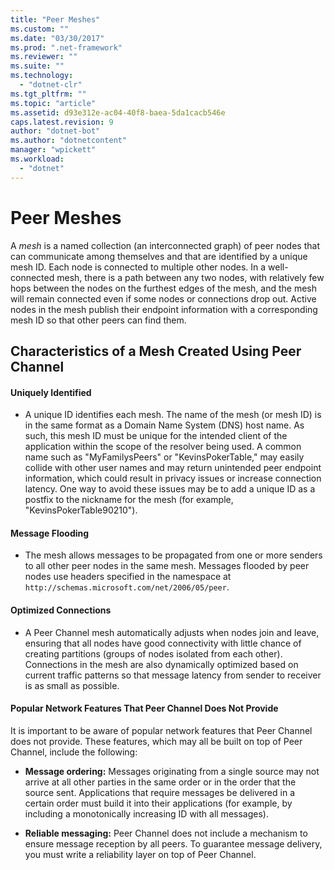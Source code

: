 ```yaml
---
title: "Peer Meshes"
ms.custom: ""
ms.date: "03/30/2017"
ms.prod: ".net-framework"
ms.reviewer: ""
ms.suite: ""
ms.technology: 
  - "dotnet-clr"
ms.tgt_pltfrm: ""
ms.topic: "article"
ms.assetid: d93e312e-ac04-40f8-baea-5da1cacb546e
caps.latest.revision: 9
author: "dotnet-bot"
ms.author: "dotnetcontent"
manager: "wpickett"
ms.workload: 
  - "dotnet"
---
```

# Peer Meshes
A *mesh* is a named collection (an interconnected graph) of peer nodes that can communicate among themselves and that are identified by a unique mesh ID. Each node is connected to multiple other nodes. In a well-connected mesh, there is a path between any two nodes, with relatively few hops between the nodes on the furthest edges of the mesh, and the mesh will remain connected even if some nodes or connections drop out. Active nodes in the mesh publish their endpoint information with a corresponding mesh ID so that other peers can find them.  
  
## Characteristics of a Mesh Created Using Peer Channel  
  
#### Uniquely Identified  
  
-   A unique ID identifies each mesh. The name of the mesh (or mesh ID) is in the same format as a Domain Name System (DNS) host name. As such, this mesh ID must be unique for the intended client of the application within the scope of the resolver being used. A common name such as "MyFamilysPeers" or "KevinsPokerTable," may easily collide with other user names and may return unintended peer endpoint information, which could result in privacy issues or increase connection latency. One way to avoid these issues may be to add a unique ID as a postfix to the nickname for the mesh (for example, "KevinsPokerTable90210").  
  
#### Message Flooding  
  
-   The mesh allows messages to be propagated from one or more senders to all other peer nodes in the same mesh. Messages flooded by peer nodes use headers specified in the namespace at `http://schemas.microsoft.com/net/2006/05/peer`.  
  
#### Optimized Connections  
  
-   A Peer Channel mesh automatically adjusts when nodes join and leave, ensuring that all nodes have good connectivity with little chance of creating partitions (groups of nodes isolated from each other). Connections in the mesh are also dynamically optimized based on current traffic patterns so that message latency from sender to receiver is as small as possible.  
  
#### Popular Network Features That Peer Channel Does Not Provide  
 It is important to be aware of popular network features that Peer Channel does not provide. These features, which may all be built on top of Peer Channel, include the following:  
  
-   **Message ordering:** Messages originating from a single source may not arrive at all other parties in the same order or in the order that the source sent. Applications that require messages be delivered in a certain order must build it into their applications (for example, by including a monotonically increasing ID with all messages).  
  
-   **Reliable messaging:** Peer Channel does not include a mechanism to ensure message reception by all peers. To guarantee message delivery, you must write a reliability layer on top of Peer Channel.
